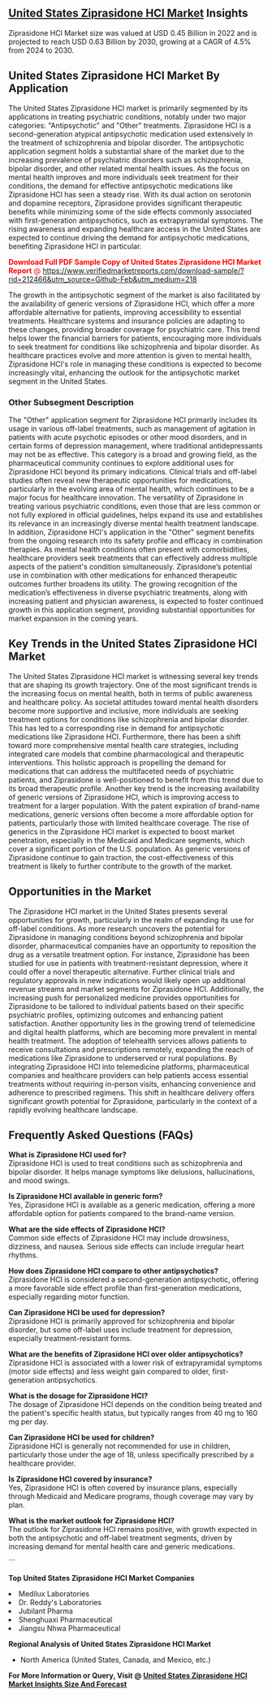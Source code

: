 <h2><a href="https://www.verifiedmarketreports.com/download-sample/?rid=212466&amp;utm_source=Github-Feb&amp;utm_medium=218" target="_blank">United States Ziprasidone HCl Market</a> Insights</h2><p>Ziprasidone HCl Market size was valued at USD 0.45 Billion in 2022 and is projected to reach USD 0.63 Billion by 2030, growing at a CAGR of 4.5% from 2024 to 2030.</p><p> <h2>United States Ziprasidone HCl Market By Application</h2> <p>The United States Ziprasidone HCl market is primarily segmented by its applications in treating psychiatric conditions, notably under two major categories: "Antipsychotic" and "Other" treatments. Ziprasidone HCl is a second-generation atypical antipsychotic medication used extensively in the treatment of schizophrenia and bipolar disorder. The antipsychotic application segment holds a substantial share of the market due to the increasing prevalence of psychiatric disorders such as schizophrenia, bipolar disorder, and other related mental health issues. As the focus on mental health improves and more individuals seek treatment for their conditions, the demand for effective antipsychotic medications like Ziprasidone HCl has seen a steady rise. With its dual action on serotonin and dopamine receptors, Ziprasidone provides significant therapeutic benefits while minimizing some of the side effects commonly associated with first-generation antipsychotics, such as extrapyramidal symptoms. The rising awareness and expanding healthcare access in the United States are expected to continue driving the demand for antipsychotic medications, benefiting Ziprasidone HCl in particular. <p><span class=""><span style="color: #ff0000;"><strong>Download Full PDF Sample Copy of United States Ziprasidone HCl Market Report</strong> @ </span><a href="https://www.verifiedmarketreports.com/download-sample/?rid=212466&amp;utm_source=Github-Feb&amp;utm_medium=218" target="_blank">https://www.verifiedmarketreports.com/download-sample/?rid=212466&amp;utm_source=Github-Feb&amp;utm_medium=218</a></span></p> The growth in the antipsychotic segment of the market is also facilitated by the availability of generic versions of Ziprasidone HCl, which offer a more affordable alternative for patients, improving accessibility to essential treatments. Healthcare systems and insurance policies are adapting to these changes, providing broader coverage for psychiatric care. This trend helps lower the financial barriers for patients, encouraging more individuals to seek treatment for conditions like schizophrenia and bipolar disorder. As healthcare practices evolve and more attention is given to mental health, Ziprasidone HCl's role in managing these conditions is expected to become increasingly vital, enhancing the outlook for the antipsychotic market segment in the United States.</p> <h3>Other Subsegment Description</h3> <p>The "Other" application segment for Ziprasidone HCl primarily includes its usage in various off-label treatments, such as management of agitation in patients with acute psychotic episodes or other mood disorders, and in certain forms of depression management, where traditional antidepressants may not be as effective. This category is a broad and growing field, as the pharmaceutical community continues to explore additional uses for Ziprasidone HCl beyond its primary indications. Clinical trials and off-label studies often reveal new therapeutic opportunities for medications, particularly in the evolving area of mental health, which continues to be a major focus for healthcare innovation. The versatility of Ziprasidone in treating various psychiatric conditions, even those that are less common or not fully explored in official guidelines, helps expand its use and establishes its relevance in an increasingly diverse mental health treatment landscape. In addition, Ziprasidone HCl's application in the "Other" segment benefits from the ongoing research into its safety profile and efficacy in combination therapies. As mental health conditions often present with comorbidities, healthcare providers seek treatments that can effectively address multiple aspects of the patient's condition simultaneously. Ziprasidone’s potential use in combination with other medications for enhanced therapeutic outcomes further broadens its utility. The growing recognition of the medication’s effectiveness in diverse psychiatric treatments, along with increasing patient and physician awareness, is expected to foster continued growth in this application segment, providing substantial opportunities for market expansion in the coming years.</p> <h2>Key Trends in the United States Ziprasidone HCl Market</h2> <p>The United States Ziprasidone HCl market is witnessing several key trends that are shaping its growth trajectory. One of the most significant trends is the increasing focus on mental health, both in terms of public awareness and healthcare policy. As societal attitudes toward mental health disorders become more supportive and inclusive, more individuals are seeking treatment options for conditions like schizophrenia and bipolar disorder. This has led to a corresponding rise in demand for antipsychotic medications like Ziprasidone HCl. Furthermore, there has been a shift toward more comprehensive mental health care strategies, including integrated care models that combine pharmacological and therapeutic interventions. This holistic approach is propelling the demand for medications that can address the multifaceted needs of psychiatric patients, and Ziprasidone is well-positioned to benefit from this trend due to its broad therapeutic profile. Another key trend is the increasing availability of generic versions of Ziprasidone HCl, which is improving access to treatment for a larger population. With the patent expiration of brand-name medications, generic versions often become a more affordable option for patients, particularly those with limited healthcare coverage. The rise of generics in the Ziprasidone HCl market is expected to boost market penetration, especially in the Medicaid and Medicare segments, which cover a significant portion of the U.S. population. As generic versions of Ziprasidone continue to gain traction, the cost-effectiveness of this treatment is likely to further contribute to the growth of the market.</p> <h2>Opportunities in the Market</h2> <p>The Ziprasidone HCl market in the United States presents several opportunities for growth, particularly in the realm of expanding its use for off-label conditions. As more research uncovers the potential for Ziprasidone in managing conditions beyond schizophrenia and bipolar disorder, pharmaceutical companies have an opportunity to reposition the drug as a versatile treatment option. For instance, Ziprasidone has been studied for use in patients with treatment-resistant depression, where it could offer a novel therapeutic alternative. Further clinical trials and regulatory approvals in new indications would likely open up additional revenue streams and market segments for Ziprasidone HCl. Additionally, the increasing push for personalized medicine provides opportunities for Ziprasidone to be tailored to individual patients based on their specific psychiatric profiles, optimizing outcomes and enhancing patient satisfaction. Another opportunity lies in the growing trend of telemedicine and digital health platforms, which are becoming more prevalent in mental health treatment. The adoption of telehealth services allows patients to receive consultations and prescriptions remotely, expanding the reach of medications like Ziprasidone to underserved or rural populations. By integrating Ziprasidone HCl into telemedicine platforms, pharmaceutical companies and healthcare providers can help patients access essential treatments without requiring in-person visits, enhancing convenience and adherence to prescribed regimens. This shift in healthcare delivery offers significant growth potential for Ziprasidone, particularly in the context of a rapidly evolving healthcare landscape.</p> <h2>Frequently Asked Questions (FAQs)</h2> <p><b>What is Ziprasidone HCl used for?</b><br>Ziprasidone HCl is used to treat conditions such as schizophrenia and bipolar disorder. It helps manage symptoms like delusions, hallucinations, and mood swings.</p> <p><b>Is Ziprasidone HCl available in generic form?</b><br>Yes, Ziprasidone HCl is available as a generic medication, offering a more affordable option for patients compared to the brand-name version.</p> <p><b>What are the side effects of Ziprasidone HCl?</b><br>Common side effects of Ziprasidone HCl may include drowsiness, dizziness, and nausea. Serious side effects can include irregular heart rhythms.</p> <p><b>How does Ziprasidone HCl compare to other antipsychotics?</b><br>Ziprasidone HCl is considered a second-generation antipsychotic, offering a more favorable side effect profile than first-generation medications, especially regarding motor function.</p> <p><b>Can Ziprasidone HCl be used for depression?</b><br>Ziprasidone HCl is primarily approved for schizophrenia and bipolar disorder, but some off-label uses include treatment for depression, especially treatment-resistant forms.</p> <p><b>What are the benefits of Ziprasidone HCl over older antipsychotics?</b><br>Ziprasidone HCl is associated with a lower risk of extrapyramidal symptoms (motor side effects) and less weight gain compared to older, first-generation antipsychotics.</p> <p><b>What is the dosage for Ziprasidone HCl?</b><br>The dosage of Ziprasidone HCl depends on the condition being treated and the patient's specific health status, but typically ranges from 40 mg to 160 mg per day.</p> <p><b>Can Ziprasidone HCl be used for children?</b><br>Ziprasidone HCl is generally not recommended for use in children, particularly those under the age of 18, unless specifically prescribed by a healthcare provider.</p> <p><b>Is Ziprasidone HCl covered by insurance?</b><br>Yes, Ziprasidone HCl is often covered by insurance plans, especially through Medicaid and Medicare programs, though coverage may vary by plan.</p> <p><b>What is the market outlook for Ziprasidone HCl?</b><br>The outlook for Ziprasidone HCl remains positive, with growth expected in both the antipsychotic and off-label treatment segments, driven by increasing demand for mental health care and generic medications.</p> ```</p><p><strong>Top United States Ziprasidone HCl Market Companies</strong></p><div data-test-id=""><p><li>Medilux Laboratories</li><li> Dr. Reddy's Laboratories</li><li> Jubilant Pharma</li><li> Shenghuaxi Pharmaceutical</li><li> Jiangsu Nhwa Pharmaceutical</li></p><div><strong>Regional Analysis of&nbsp;United States Ziprasidone HCl Market</strong></div><ul><li dir="ltr"><p dir="ltr">North America&nbsp;(United States, Canada, and Mexico, etc.)</p></li></ul><p><strong>For More Information or Query, Visit @&nbsp;</strong><strong><a href="https://www.verifiedmarketreports.com/product/ziprasidone-hcl-market/?utm_source=Github-Feb&amp;utm_medium=218" target="_blank">United States Ziprasidone HCl Market Insights Size And Forecast</a></strong></p></div>
